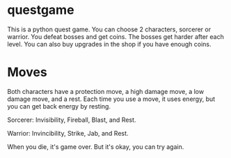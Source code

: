 # questgame
This is a python quest game.
You can choose 2 characters, sorcerer or warrior.
You defeat bosses and get coins.
The bosses get harder after each level.
You can also buy upgrades in the shop if you have enough coins.
# Moves
Both characters have a protection move, a high damage move, a low damage move, and a rest. Each time you use a move, it uses energy, but you can get back energy by resting.

Sorcerer: Invisibility, Fireball, Blast, and Rest.

Warrior: Invincibility, Strike, Jab, and Rest.

When you die, it's game over. But it's okay, you can try again.
